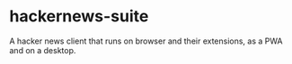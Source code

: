 # hackernews-suite
A hacker news client that runs on browser and their extensions, as a PWA and on a desktop.
